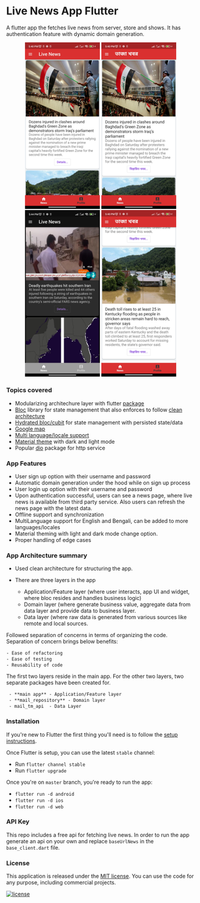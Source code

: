 # Live News App Flutter

A flutter app the fetches live news from server, store and shows. 
It has authentication feature with dynamic domain generation.

<p align="center">
<img src="ss/ss_1.jpg" width="200"">  <img src="ss/ss_2.jpg" width="200">  <img src="ss/ss_3.jpg" width="200">  <img src="ss/ss_4.jpg" width="200">
</p>

### Topics covered
* Modularizing architechure layer with flutter [package](https://docs.flutter.dev/development/packages-and-plugins/using-packages)
* [Bloc](https://bloclibrary.dev/#/) library for state management that also enforces to follow [clean architecture](https://blog.cleancoder.com/uncle-bob/2012/08/13/the-clean-architecture.html)
* [Hydrated bloc/cubit](https://github.com/felangel/bloc/tree/master/packages/hydrated_bloc) for state management with persisted state/data
* [Google map](https://pub.dev/packages/google_maps_flutter)
* [Multi language/locale support](https://docs.flutter.dev/development/accessibility-and-localization/internationalization)
* [Material theme](https://docs.flutter.dev/cookbook/design/themes) with dark and light mode
* Popular [dio](https://github.com/flutterchina/dio) package for http service

### App Features                                                                                                                                              
   * User sign up option with their username and password
   * Automatic domain generation under the hood while on sign up process
   * User login up option with their username and password
   * Upon authentication successful, users can see a news page, where live news is available from third party service. Also users can refresh the news page with the latest data.
   * Offline support and synchronization
   * MultiLanguage support for English and Bengali, can be added to more languages/locales
   * Material theming with light and dark mode change option.
   * Proper handling of edge cases                                                                                                                       
                                                                                                                                                  
### App Architecture summary
- Used clean architecture for structuring the app.
- There are three layers in the app

    * Application/Feature layer (where user interacts, app UI and widget, where bloc resides and handles business logic)
    * Domain layer (where generate business value, aggregate data from data layer and provide data to business layer.
    * Data layer (where raw data is generated from various sources like remote and local sources.

Followed separation of concerns in terms of organizing the code.
Separation of concern brings below benefits:

    - Ease of refactoring
    - Ease of testing
    - Reusability of code

The first two layers reside in the main app. For the other two layers, two separate packages have been created for.

     - **main app** - Application/Feature layer
     - **mail_repository** - Domain layer
     - mail_tm_api  - Data Layer                                                                                                                                                                                                                                                                                              
                                                                                                                                                  
                                                                                                                                                  
### Installation

If you're new to Flutter the first thing you'll need is to follow the [setup instructions](https://flutter.dev/docs/get-started/install). 

Once Flutter is setup, you can use the latest `stable` channel:
 * Run `flutter channel stable`
 * Run `flutter upgrade`

Once you're on `master` branch, you're ready to run the app:
* `flutter run -d android`
* `flutter run -d ios`
* `flutter run -d web`                                                                                                                                              

### API Key
This repo includes a free api for fetching live news. In order to run the app generate an api on your own and replace `baseUrlNews` in the `base_client.dart` file.

### License

This application is released under the [MIT license](LICENSE.md). You can use the code for any purpose, including commercial projects.

[![license](https://img.shields.io/badge/License-MIT-yellow.svg)](https://opensource.org/licenses/MIT)

